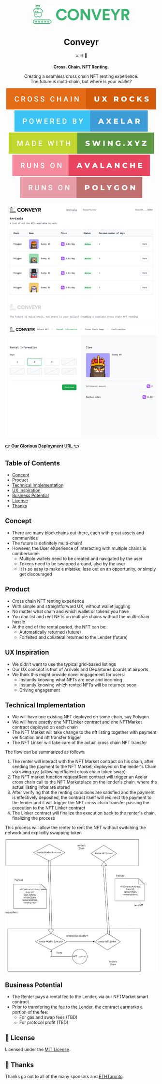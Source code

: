 <p align="center">
  <a href="https://conveyr.xyz/">
    <img alt="Conveyr" src="assets/logo.svg?1" width="320" />
  </a>
</p>

<h1 align="center">
  Conveyr
</h1>

<p align="center">
  ⚔️ ⛓️ 🤑
</p>

<p align="center">
  <strong>
    Cross. Chain. NFT Renting.
  </strong>
</p>

<p align="center">
  Creating a seamless cross chain NFT renting experience.<br>The future is multi-chain, but where is your wallet?
</p>

<p align="center">
  <a>
    <img src="assets/cross-chain-ux-rocks.svg" alt="Cross Chain UX Rocks">
  </a>
  <a>
    <img src="assets/powered-by-axelar.svg" alt="Powered by Axelar">
  </a>
  <a>
    <img src="assets/made-with-swing.xyz.svg" alt="Made with Swing.xyz">
  </a>
  <a>
    <img src="assets/runs-on-avalanche.svg" alt="Runs on Avalanche">
  </a>
  <a>
    <img src="assets/runs-on-polygon.svg" alt="Runs on Polygon">
  </a>
</p>

[<img src="assets/screenshot-1.png" alt="Conveyr">](https://conveyr.xyz/)

[<img src="assets/screenshot-2.png" alt="Conveyr">](https://conveyr.xyz/)

[**👉 Our Glorious Deployment URL 👈**](https://conveyr.xyz/)

## Table of Contents

- [Concept](#concept)
- [Product](#product)
- [Technical Implementation](#technical-implementation)
- [UX Inspiration](#ux-inspiration)
- [Business Potential](#business-potential)
- [License](#license)
- [Thanks](#thanks)

## Concept

- There are many blockchains out there, each with great assets and communities
- The future is definitely multi-chain!
- However, the User eXperience of interacting with multiple chains is cumbersome:
  - Multiple wallets need to be created and navigated by the user
  - Tokens need to be swapped around, also by the user
  - It is so easy to make a mistake, lose out on an opportunity, or simply get discouraged

## Product

- Cross chain NFT renting experience
- With simple and straightforward UX, without wallet juggling
- No matter what chain and which wallet or tokens you have
- You can list and rent NFTs on multiple chains without the multi-chain hassle
- At the end of the rental period, the NFT can be:
  - Automatically returned (future)
  - Forfeited and collateral returned to the Lender (future)

## UX Inspiration

- We didn’t want to use the typical grid-based listings
- Our UX concept is that of Arrivals and Departures boards at airports
- We think this might provide novel engagement for users:
  - Instantly knowing what NFTs are new and incoming
  - Instantly knowing which rented NFTs will be returned soon
  - Driving engagement

## Technical Implementation

- We will have one existing NFT deployed on some chain, say Polygon 
- We will have exactly one NFTLinker contract and one NFTMarket contract deployed on each chain
- The NFT Market will take change to the nft listing together with payment verification and nft transfer trigger
- The NFT Linker will take care of the actual cross chain NFT transfer

The flow can be summarized as follows:
1. The renter will interact with the NFT Market contract on his chain, after sending the payment to the NFT Market,
  deployed on the lender's Chain via swing.xyz (allowing efficient cross chain token swap)
2. The NFT market function requestRent contract will trigger an Axelar cross chain call to the NFT Marketplace on
the lender's chain, where the actual listing infos are stored
3. After verifying that the renting conditions are satisfied and the payment is effectively deposited, the 
contract itself will redirect the payment to the lender and it will trigger the NFT cross chain transfer 
passing the execution to the NFT Linker contract
4. The Linker contract will finalize the execution back to the renter's chain, finalizing the process

This process will allow the renter to rent the NFT without switching the network and explicitly swapping token

<a>
    <img src="assets/technical_picture.png" alt="Technical picture">
  </a>

## Business Potential

- The Renter pays a rental fee to the Lender, via our NFTMarket smart contract
- Prior to transfering the fee to the Lender, the contract earmarks a portion of the fee:
  - For gas and swap fees (TBD)
  - For protocol profit (TBD)

## 🧐 License

Licensed under the [MIT License](./LICENSE).

## 💜 Thanks

Thanks go out to all of the many sponsors and [ETHToronto](https://www.ethtoronto.ca/).
